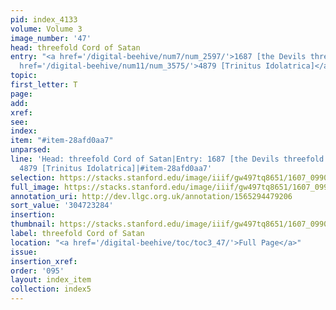 ```yaml
---
pid: index_4133
volume: Volume 3
image_number: '47'
head: threefold Cord of Satan
entry: "<a href='/digital-beehive/num7/num_2597/'>1687 [the Devils threefold Snare]</a>|<a
  href='/digital-beehive/num11/num_3575/'>4879 [Trinitus Idolatrica]</a>"
topic:
first_letter: T
page:
add:
xref:
see:
index:
item: "#item-28afd0aa7"
unparsed:
line: 'Head: threefold Cord of Satan|Entry: 1687 [the Devils threefold Snare]|Entry:
  4879 [Trinitus Idolatrica]|#item-28afd0aa7'
selection: https://stacks.stanford.edu/image/iiif/gw497tq8651/1607_0990/891,3284,762,134/full/0/default.jpg
full_image: https://stacks.stanford.edu/image/iiif/gw497tq8651/1607_0990/full/full/0/default.jpg
annotation_uri: http://dev.llgc.org.uk/annotation/1565294479206
sort_value: '304723284'
insertion:
thumbnail: https://stacks.stanford.edu/image/iiif/gw497tq8651/1607_0990/891,3284,762,134/150,/0/default.jpg
label: threefold Cord of Satan
location: "<a href='/digital-beehive/toc/toc3_47/'>Full Page</a>"
issue:
insertion_xref:
order: '095'
layout: index_item
collection: index5
---
```


